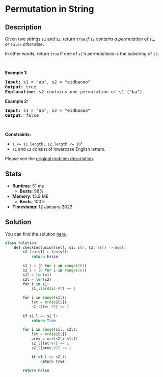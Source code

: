 # Permutation in String

## Description

<p>Given two strings <code>s1</code> and <code>s2</code>, return <code>true</code><em> if </em><code>s2</code><em> contains a permutation of </em><code>s1</code><em>, or </em><code>false</code><em> otherwise</em>.</p>

<p>In other words, return <code>true</code> if one of <code>s1</code>&#39;s permutations is the substring of <code>s2</code>.</p>

<p>&nbsp;</p>
<p><strong class="example">Example 1:</strong></p>

<pre>
<strong>Input:</strong> s1 = &quot;ab&quot;, s2 = &quot;eidbaooo&quot;
<strong>Output:</strong> true
<strong>Explanation:</strong> s2 contains one permutation of s1 (&quot;ba&quot;).
</pre>

<p><strong class="example">Example 2:</strong></p>

<pre>
<strong>Input:</strong> s1 = &quot;ab&quot;, s2 = &quot;eidboaoo&quot;
<strong>Output:</strong> false
</pre>

<p>&nbsp;</p>
<p><strong>Constraints:</strong></p>

<ul>
	<li><code>1 &lt;= s1.length, s2.length &lt;= 10<sup>4</sup></code></li>
	<li><code>s1</code> and <code>s2</code> consist of lowercase English letters.</li>
</ul>


Please see the [original problem description](https://leetcode.com/problems/permutation-in-string/).

## Stats

- **Runtime**: 51 ms
    - **Beats**: 98%
- **Memory**: 13.9 MB
    - **Beats**: 100%
- **Timestamp**: 12 January 2023

## Solution

You can find the solution [here](./permutation-in-string.py).

```python
class Solution:
    def checkInclusion(self, s1: str, s2: str) -> bool:
        if len(s1) > len(s2):
            return False
        
        s1_l = [0 for i in range(26)]
        s2_l = [0 for i in range(26)]
        s1l = len(s1)
        s2l = len(s2)
        for i in s1:
            s1_l[ord(i)-97] += 1
        
        for i in range(s1l):
            let = ord(s2[i])
            s2_l[let-97] += 1
        
        if s1_l == s2_l:
            return True
        
        for i in range(s1l, s2l):
            let = ord(s2[i])
            prev = ord(s2[i-s1l])
            s2_l[let-97] += 1
            s2_l[prev-97] -= 1

            if s1_l == s2_l:
                return True
        
        return False




```
